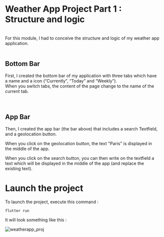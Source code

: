 # Weather App Project Part 1 : Structure and logic 
<br/>
For this module, I had to conceive the structure and logic of my weather app application. <br/> <br/>

## Bottom Bar

First, I created the bottom bar of my application with three tabs which have a name and a icon (“Currently”, “Today” and “Weekly”). <br/> 
When you switch tabs, the content of the page change to the name of the current tab. <br/> <br/> <br/>

## App Bar

Then, I created the app bar (the bar above) that includes a search Textfield, and a geolocation button. <br/>

When you click on the geolocation button, the text "Paris" is displayed in the middle of the app. <br/>

When you click on the search button, you can then write on the textfield a text which will be displayed in the middle of the app (and replace the existing text). <br/>

# Launch the project

To launch the project, execute this command : <br/>

```
flutter run
```

It will look something like this :

![weatherapp_proj](https://github.com/Claken/Piscine_Flutter/assets/51683861/a358a7a8-f384-43b9-9043-8568b4386d18)
